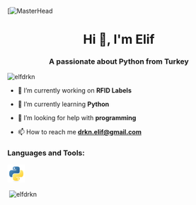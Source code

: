 [![MasterHead](https://www.kodcuherif.com/images/2015/05/Bayandan-Yazilimci-Olur-mu.jpg)
<h1 align="center">Hi 👋, I'm Elif</h1>
<h3 align="center">A passionate about Python from Turkey</h3>

<p align="left"> <img src="https://komarev.com/ghpvc/?username=elfdrkn&label=Profile%20views&color=0e75b6&style=flat" alt="elfdrkn" /> </p>

- 🔭 I’m currently working on **RFID Labels**

- 🌱 I’m currently learning **Python**

- 🤝 I’m looking for help with **programming**

- 📫 How to reach me **drkn.elif@gmail.com**



<h3 align="left">Languages and Tools:</h3>
<p align="left"> <a href="https://www.python.org" target="_blank" rel="noreferrer"> <img src="https://raw.githubusercontent.com/devicons/devicon/master/icons/python/python-original.svg" alt="python" width="40" height="40"/> </a> </p>

<p>&nbsp;<img align="center" src="https://github-readme-stats.vercel.app/api?username=elfdrkn&show_icons=true&locale=en" alt="elfdrkn" /></p>
